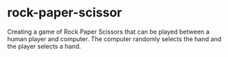 # rock-paper-scissor
Creating a game of Rock Paper Scissors that can be played between a human  player and computer. The computer randomly selects the hand and the player selects a hand. 

